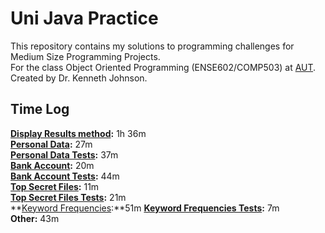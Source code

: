 # Uni Java Practice

This repository contains my solutions to programming challenges for Medium Size Programming Projects.<br/>
For the class Object Oriented Programming (ENSE602/COMP503) at [AUT](https://www.aut.ac.nz/).<br/>
Created by Dr. Kenneth Johnson.

## Time Log
**[Display Results method](src/unijavapractice/Main.java):** 1h 36m<br/>
**[Personal Data](src/unijavapractice/banking/Person.java):** 27m<br/>
**[Personal Data Tests](src/unijavapractice/Main.java):** 37m<br/>
**[Bank Account](src/unijavapractice/banking/BankAccount.java):** 20m<br/>
**[Bank Account Tests](src/unijavapractice/Main.java):** 44m<br/>
**[Top Secret Files](src/unijavapractice/secret/TopSecret.java):** 11m<br/>
**[Top Secret Files Tests](src/unijavapractice/Main.java):** 21m<br/>
**[Keyword Frequencies](src/unijavapractice//textanalysis/WordCounter.java):**51m
**[Keyword Frequencies Tests](src/unijavapractice/Main.java):** 7m<br/>
**Other:** 43m<br/>
